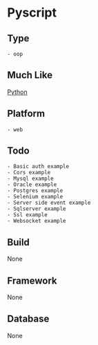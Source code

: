 # Pyscript

## Type
	- oop
## Much Like
[Python](PYTHON.md)
## Platform
	- web
## Todo
	- Basic auth example
	- Cors example
	- Mysql example
	- Oracle example
	- Postgres example
	- Selenium example
	- Server side event example
	- Sqlserver example
	- Ssl example
	- Websocket example
## Build
None
## Framework
None
## Database
None